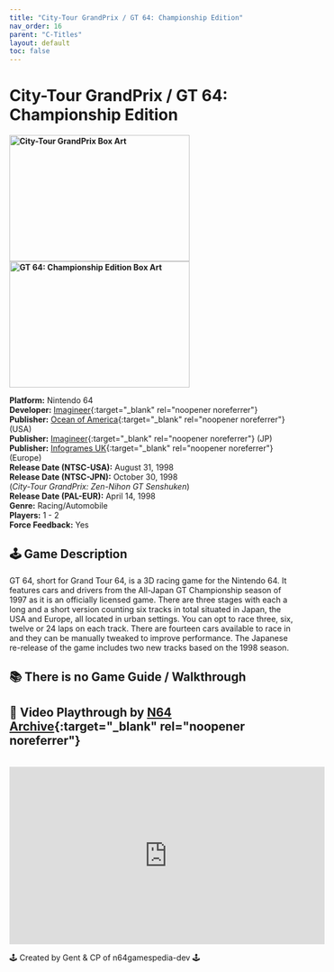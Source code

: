 ```yaml
---
title: "City-Tour GrandPrix / GT 64: Championship Edition"
nav_order: 16
parent: "C-Titles"
layout: default
toc: false
---
```


# City-Tour GrandPrix / GT 64: Championship Edition
<b>
<img src="https://images.launchbox-app.com/9bfadfdb-5f16-4d1b-99e4-cc663efafdb7.png" alt="City-Tour GrandPrix Box Art" width="320" height="224" />
<img src="https://images.launchbox-app.com/f9a65e42-e997-4a55-9d58-85b99b109288.jpg" alt="GT 64: Championship Edition Box Art" width="320" height="224" />
</b>

**Platform:** Nintendo 64  
**Developer:** [Imagineer](https://en.wikipedia.org/wiki/Imagineer_(Japanese_company)){:target="_blank" rel="noopener noreferrer"}  
**Publisher:** [Ocean of America](https://en.wikipedia.org/wiki/Ocean_Software){:target="_blank" rel="noopener noreferrer"} (USA)  
**Publisher:** [Imagineer](https://en.wikipedia.org/wiki/Imagineer_(Japanese_company)){:target="_blank" rel="noopener noreferrer"} (JP)  
**Publisher:** [Infogrames UK](https://en.wikipedia.org/wiki/Atari_SA){:target="_blank" rel="noopener noreferrer"} (Europe)  
**Release Date (NTSC-USA):** August 31, 1998  
**Release Date (NTSC-JPN):** October 30, 1998  
(*City-Tour GrandPrix: Zen-Nihon GT Senshuken*)  
**Release Date (PAL-EUR):** April 14, 1998  
**Genre:** Racing/Automobile  
**Players:** 1 - 2  
**Force Feedback:** Yes

## 🕹️ Game Description
GT 64, short for Grand Tour 64, is a 3D racing game for the Nintendo 64. It features cars and drivers from the All-Japan GT Championship season of 1997 as it is an officially licensed game. There are three stages with each a long and a short version counting six tracks in total situated in Japan, the USA and Europe, all located in urban settings. You can opt to race three, six, twelve or 24 laps on each track. There are fourteen cars available to race in and they can be manually tweaked to improve performance. The Japanese re-release of the game includes two new tracks based on the 1998 season.

## 📚 There is no Game Guide / Walkthrough

## 🎥 Video Playthrough by [N64 Archive](https://www.youtube.com/channel/UC1fUDTXUTKjpk_j7leAhAyw){:target="_blank" rel="noopener noreferrer"}  
<br />
<iframe width="560" height="315" src="https://www.youtube.com/embed/2NuXgmwAorE" title="YouTube video player" frameborder="0" allowfullscreen></iframe>

🕹️ Created by Gent & CP of n64gamespedia-dev 🕹️

<!-- Vault Format: n64gamespedia-dev -->
<!-- Protocol Source: _vault-specs/format-protocol.md -->
